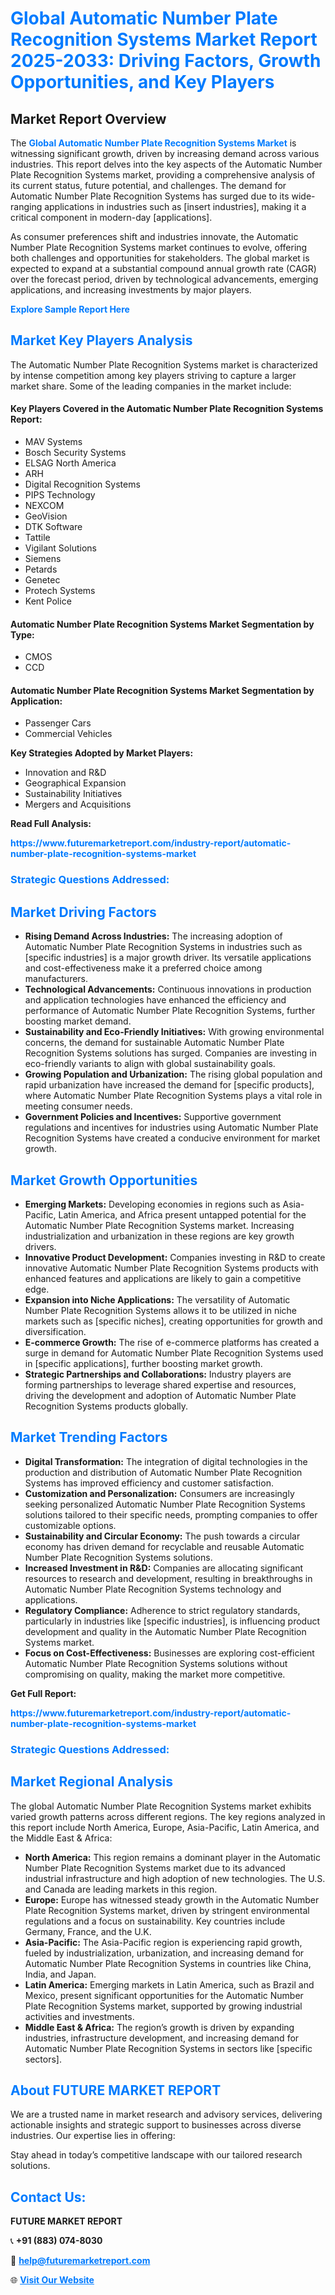 <h1 style="color: #007BFF;">Global Automatic Number Plate Recognition Systems Market Report 2025-2033: Driving Factors, Growth Opportunities, and Key Players</h1>

<section id="overview">
<h2>Market Report Overview</h2>
<p>The <a href="https://www.futuremarketreport.com/industry-report/automatic-number-plate-recognition-systems-market" style="color: #007BFF; text-decoration: none;"><strong>Global Automatic Number Plate Recognition Systems Market</strong></a> is witnessing significant growth, driven by increasing demand across various industries. This report delves into the key aspects of the Automatic Number Plate Recognition Systems market, providing a comprehensive analysis of its current status, future potential, and challenges. The demand for Automatic Number Plate Recognition Systems has surged due to its wide-ranging applications in industries such as [insert industries], making it a critical component in modern-day [applications].</p>
<p>As consumer preferences shift and industries innovate, the Automatic Number Plate Recognition Systems market continues to evolve, offering both challenges and opportunities for stakeholders. The global market is expected to expand at a substantial compound annual growth rate (CAGR) over the forecast period, driven by technological advancements, emerging applications, and increasing investments by major players.</p>
</section>

<section id="overview">
<p><a href="https://www.futuremarketreport.com/request-sample/reportId=32616" style="color: #007BFF; text-decoration: none;"><strong>Explore Sample Report Here</strong></a></p>
</section>

<section id="key-players">
<h2 style="color: #007BFF;">Market Key Players Analysis</h2>
<p>The Automatic Number Plate Recognition Systems market is characterized by intense competition among key players striving to capture a larger market share. Some of the leading companies in the market include:</p>
<h4>Key Players Covered in the Automatic Number Plate Recognition Systems Report:</h4>
<ul><li>MAV Systems</li><li>Bosch Security Systems</li><li>ELSAG North America</li><li>ARH</li><li>Digital Recognition Systems</li><li>PIPS Technology</li><li>NEXCOM</li><li>GeoVision</li><li>DTK Software</li><li>Tattile</li><li>Vigilant Solutions</li><li>Siemens</li><li>Petards</li><li>Genetec</li><li>Protech Systems</li><li>Kent Police</li></ul>
<h4>Automatic Number Plate Recognition Systems Market Segmentation by Type:</h4>
<ul><li>CMOS</li><li>CCD</li></ul>

<h4>Automatic Number Plate Recognition Systems Market Segmentation by Application:</h4>
<ul><li>Passenger Cars</li><li>Commercial Vehicles</li></ul>
<p><strong>Key Strategies Adopted by Market Players:</strong></p>
<ul>
<li>Innovation and R&D</li>
<li>Geographical Expansion</li>
<li>Sustainability Initiatives</li>
<li>Mergers and Acquisitions</li>
</ul>
</section>

<section>
<p><strong>Read Full Analysis: </strong></p><a href="https://www.futuremarketreport.com/industry-report/automatic-number-plate-recognition-systems-market" style="color: #007BFF; text-decoration: none;"><strong>https://www.futuremarketreport.com/industry-report/automatic-number-plate-recognition-systems-market</strong></a>
<h3 style="color: #007BFF;">Strategic Questions Addressed:</h3>
</section>

<section id="driving-factors">
<h2 style="color: #007BFF;">Market Driving Factors</h2>
<ul>
<li><strong>Rising Demand Across Industries:</strong> The increasing adoption of Automatic Number Plate Recognition Systems in industries such as [specific industries] is a major growth driver. Its versatile applications and cost-effectiveness make it a preferred choice among manufacturers.</li>
<li><strong>Technological Advancements:</strong> Continuous innovations in production and application technologies have enhanced the efficiency and performance of Automatic Number Plate Recognition Systems, further boosting market demand.</li>
<li><strong>Sustainability and Eco-Friendly Initiatives:</strong> With growing environmental concerns, the demand for sustainable Automatic Number Plate Recognition Systems solutions has surged. Companies are investing in eco-friendly variants to align with global sustainability goals.</li>
<li><strong>Growing Population and Urbanization:</strong> The rising global population and rapid urbanization have increased the demand for [specific products], where Automatic Number Plate Recognition Systems plays a vital role in meeting consumer needs.</li>
<li><strong>Government Policies and Incentives:</strong> Supportive government regulations and incentives for industries using Automatic Number Plate Recognition Systems have created a conducive environment for market growth.</li>
</ul>
</section>

<section id="growth-opportunities">
<h2 style="color: #007BFF;">Market Growth Opportunities</h2>
<ul>
<li><strong>Emerging Markets:</strong> Developing economies in regions such as Asia-Pacific, Latin America, and Africa present untapped potential for the Automatic Number Plate Recognition Systems market. Increasing industrialization and urbanization in these regions are key growth drivers.</li>
<li><strong>Innovative Product Development:</strong> Companies investing in R&D to create innovative Automatic Number Plate Recognition Systems products with enhanced features and applications are likely to gain a competitive edge.</li>
<li><strong>Expansion into Niche Applications:</strong> The versatility of Automatic Number Plate Recognition Systems allows it to be utilized in niche markets such as [specific niches], creating opportunities for growth and diversification.</li>
<li><strong>E-commerce Growth:</strong> The rise of e-commerce platforms has created a surge in demand for Automatic Number Plate Recognition Systems used in [specific applications], further boosting market growth.</li>
<li><strong>Strategic Partnerships and Collaborations:</strong> Industry players are forming partnerships to leverage shared expertise and resources, driving the development and adoption of Automatic Number Plate Recognition Systems products globally.</li>
</ul>
</section>

<section id="trending-factors">
<h2 style="color: #007BFF;">Market Trending Factors</h2>
<ul>
<li><strong>Digital Transformation:</strong> The integration of digital technologies in the production and distribution of Automatic Number Plate Recognition Systems has improved efficiency and customer satisfaction.</li>
<li><strong>Customization and Personalization:</strong> Consumers are increasingly seeking personalized Automatic Number Plate Recognition Systems solutions tailored to their specific needs, prompting companies to offer customizable options.</li>
<li><strong>Sustainability and Circular Economy:</strong> The push towards a circular economy has driven demand for recyclable and reusable Automatic Number Plate Recognition Systems solutions.</li>
<li><strong>Increased Investment in R&D:</strong> Companies are allocating significant resources to research and development, resulting in breakthroughs in Automatic Number Plate Recognition Systems technology and applications.</li>
<li><strong>Regulatory Compliance:</strong> Adherence to strict regulatory standards, particularly in industries like [specific industries], is influencing product development and quality in the Automatic Number Plate Recognition Systems market.</li>
<li><strong>Focus on Cost-Effectiveness:</strong> Businesses are exploring cost-efficient Automatic Number Plate Recognition Systems solutions without compromising on quality, making the market more competitive.</li>
</ul>
</section>

<section>
<p><strong>Get Full Report: </strong></p><a href="https://www.futuremarketreport.com/industry-report/automatic-number-plate-recognition-systems-market" style="color: #007BFF; text-decoration: none;"><strong>https://www.futuremarketreport.com/industry-report/automatic-number-plate-recognition-systems-market</strong></a>
<h3 style="color: #007BFF;">Strategic Questions Addressed:</h3>
</section>


<section id="regional-analysis">
<h2 style="color: #007BFF;">Market Regional Analysis</h2>
<p>The global Automatic Number Plate Recognition Systems market exhibits varied growth patterns across different regions. The key regions analyzed in this report include North America, Europe, Asia-Pacific, Latin America, and the Middle East & Africa:</p>
<ul>
<li><strong>North America:</strong> This region remains a dominant player in the Automatic Number Plate Recognition Systems market due to its advanced industrial infrastructure and high adoption of new technologies. The U.S. and Canada are leading markets in this region.</li>
<li><strong>Europe:</strong> Europe has witnessed steady growth in the Automatic Number Plate Recognition Systems market, driven by stringent environmental regulations and a focus on sustainability. Key countries include Germany, France, and the U.K.</li>
<li><strong>Asia-Pacific:</strong> The Asia-Pacific region is experiencing rapid growth, fueled by industrialization, urbanization, and increasing demand for Automatic Number Plate Recognition Systems in countries like China, India, and Japan.</li>
<li><strong>Latin America:</strong> Emerging markets in Latin America, such as Brazil and Mexico, present significant opportunities for the Automatic Number Plate Recognition Systems market, supported by growing industrial activities and investments.</li>
<li><strong>Middle East & Africa:</strong> The region’s growth is driven by expanding industries, infrastructure development, and increasing demand for Automatic Number Plate Recognition Systems in sectors like [specific sectors].</li>
</ul>
</section>

<footer>
<h2 style="color: #007BFF;">About FUTURE MARKET REPORT</h2>
<p>We are a trusted name in market research and advisory services, delivering actionable insights and strategic support to businesses across diverse industries. Our expertise lies in offering:</p>

<p>Stay ahead in today’s competitive landscape with our tailored research solutions.</p>

<h2 style="color: #007BFF;">Contact Us:</h2>
<p><strong>FUTURE MARKET REPORT</strong></p>
<p>📞 <strong>+91 (883) 074-8030</strong></p>
<p>📧 <strong><a href="mailto:help@futuremarketreport.com" style="color: #007BFF;">help@futuremarketreport.com</a></strong></p>
<p>🌐 <strong><a href="https://www.futuremarketreport.com/" style="color: #007BFF;">Visit Our Website</a></strong></p>
</footer>